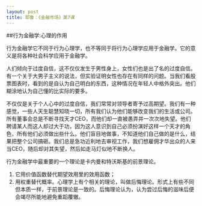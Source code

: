 ```yaml
---
layout: post
title: 耶鲁：《金融市场》第7课
---
```

##行为金融学:心理的作用
 
行为金融学它不同于行为心理学，也不等同于将行为心理学应用于金融学。它的意义是将各种社会科学应用于金融学。

人们倾向于过度自信，这不仅仅发生于男性身上，女性们也是出了名的过度自信。有一个关于大男子主义的说法，但实验证明女性也存在有同样的问题。当我们看股票图表时，看到的是自认为自己明白的东西，这种情况在年轻人中格外突出。他们糊涂地认为自己懂的比实际的要多。

不仅仅是关于个人心中的过度自信，我们常常对领导者寄予过高期望。我们有一种感觉，一些人天生聪慧知晓一切，所有我们认为他们能够改变我们的生活或公司。所有董事会总是不断寻找天才CEO，而他们却一直被愚弄并一次次地失望。他们聘请某人而这人却过大于功，因为这人意识到自己必须扮演好这样一个天才的角色，所有他们必须做出些什么。他们盲目地做事，不知道他们自己做的是什么，结果把整个公司搞砸。我们总是急功近利地去审视工作，我们想雇佣才华出众的人来当CEO，随后却对其失望，然后如走马灯似地不断换人。

行为金融学中最重要的一个理论是卡内曼和特沃斯基的前景理论。

1.  它用价值函数替代期望效用里的效用函数；
2.  用权重替代概率。心理学上有个相关的理论，叫做后悔理论。形式上有些不同但本质一样，于前景理论是一致的。后悔理论认为，认为尝过后悔的滋味后便会竭尽所能地避免重蹈覆辙。

